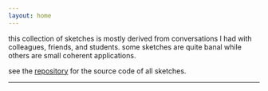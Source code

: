 ```yaml
---
layout: home
---
```


this collection of sketches is mostly derived from conversations I had with colleagues, friends, and students. some sketches are quite banal while others are small coherent applications.

see the [repository](https://github.com/dennisppaul/skizzenbuch/) for the source code of all sketches.

---

